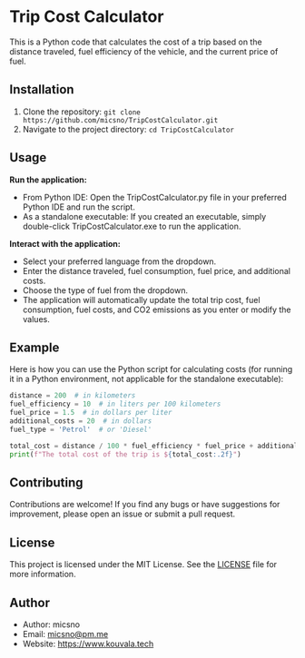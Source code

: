 # Trip Cost Calculator

This is a Python code that calculates the cost of a trip based on the distance traveled, fuel efficiency of the vehicle, and the current price of fuel. 

## Installation

1. Clone the repository: `git clone https://github.com/micsno/TripCostCalculator.git`
2. Navigate to the project directory: `cd TripCostCalculator`

## Usage

**Run the application:**

- From Python IDE: Open the TripCostCalculator.py file in your preferred Python IDE and run the script.
- As a standalone executable: If you created an executable, simply double-click TripCostCalculator.exe to run the application.

**Interact with the application:**

- Select your preferred language from the dropdown.
- Enter the distance traveled, fuel consumption, fuel price, and additional costs.
- Choose the type of fuel from the dropdown.
- The application will automatically update the total trip cost, fuel consumption, fuel costs, and CO2 emissions as you enter or modify the values.

## Example

Here is how you can use the Python script for calculating costs (for running it in a Python environment, not applicable for the standalone executable):

```python
distance = 200  # in kilometers
fuel_efficiency = 10  # in liters per 100 kilometers
fuel_price = 1.5  # in dollars per liter
additional_costs = 20  # in dollars
fuel_type = 'Petrol'  # or 'Diesel'

total_cost = distance / 100 * fuel_efficiency * fuel_price + additional_costs
print(f"The total cost of the trip is ${total_cost:.2f}")

```

## Contributing

Contributions are welcome! If you find any bugs or have suggestions for improvement, please open an issue or submit a pull request.

## License

This project is licensed under the MIT License. See the [LICENSE](LICENSE) file for more information.

## Author
- Author: micsno
- Email: micsno@pm.me
- Website: https://www.kouvala.tech